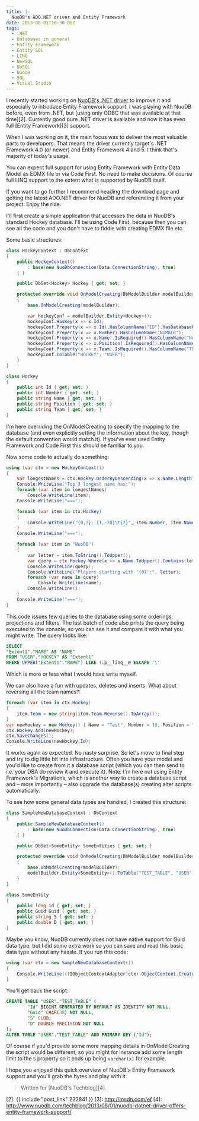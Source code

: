 ```yaml
---
title: |-
  NuoDB's ADO.NET driver and Entity Framework
date: 2013-08-01T16:30:08Z
tags:
  - .NET
  - Databases in general
  - Entity Framework
  - Entity SQL
  - LINQ
  - NewSQL
  - NoSQL
  - NuoDB
  - SQL
  - Visual Studio
---
```

I recently started working on [NuoDB's .NET driver][1] to improve it and especially to introduce Entity Framework support. I was playing with NuoDB before, even from .NET, but [using only ODBC that was available at that time][2]. Currently good pure .NET driver is available and now it has even full [Entity Framework][3] support.

<!-- excerpt -->

When I was working on it, the main focus was to deliver the most valuable parts to developers. That means the driver currently target's .NET Framework 4.0 (or newer) and Entity Framework 4 and 5. I think that's majority of today's usage.

You can expect full support for using Entity Framework with Entity Data Model as EDMX file or via Code First. No need to make decisions. Of course full LINQ support to the extent what is supported by NuoDB itself.

If you want to go further I recommend heading the download page and getting the latest ADO.NET driver for NuoDB and referencing it from your project. Enjoy the ride.

I'll first create a simple application that accesses the data in NuoDB's standard Hockey database. I'll be using Code First, because then you can see all the code and you don't have to fiddle with creating EDMX file etc.

Some basic structures:

```csharp
class HockeyContext : DbContext
{
	public HockeyContext()
		: base(new NuoDbConnection(Data.ConnectionString), true)
	{ }

	public DbSet<Hockey> Hockey { get; set; }

	protected override void OnModelCreating(DbModelBuilder modelBuilder)
	{
		base.OnModelCreating(modelBuilder);

		var hockeyConf = modelBuilder.Entity<Hockey>();
		hockeyConf.HasKey(x => x.Id);
		hockeyConf.Property(x => x.Id).HasColumnName("ID").HasDatabaseGeneratedOption(DatabaseGeneratedOption.Identity);
		hockeyConf.Property(x => x.Number).HasColumnName("NUMBER");
		hockeyConf.Property(x => x.Name).IsRequired().HasColumnName("NAME");
		hockeyConf.Property(x => x.Position).IsRequired().HasColumnName("POSITION");
		hockeyConf.Property(x => x.Team).IsRequired().HasColumnName("TEAM");
		hockeyConf.ToTable("HOCKEY", "USER");
	}
}

class Hockey
{
	public int Id { get; set; }
	public int Number { get; set; }
	public string Name { get; set; }
	public string Position { get; set; }
	public string Team { get; set; }
}
```

I'm here overriding the OnModelCreating to specify the mapping to the database (and even explicitly setting the information about the key, though the default convention would match it). If you've ever used Entity Framework and Code First this should be familiar to you.

Now some code to actually do something:

```csharp
using (var ctx = new HockeyContext())
{
	var longestNames = ctx.Hockey.OrderByDescending(x => x.Name.Length).Select(x => x.Name).Take(3);
	Console.WriteLine("Top 3 longest name has:");
	foreach (var item in longestNames)
		Console.WriteLine(item);
	Console.WriteLine("===");

	foreach (var item in ctx.Hockey)
	{
		Console.WriteLine("{0,2}: {1,-20}\t{2}", item.Number, item.Name, item.Team);
	}
	Console.WriteLine("===");

	foreach (var item in "NuoDB")
	{
		var letter = item.ToString().ToUpper();
		var query = ctx.Hockey.Where(x => x.Name.ToUpper().Contains(letter)).Select(x => x.Name);
		Console.WriteLine(query);
		Console.WriteLine("Players starting with '{0}':", letter);
		foreach (var name in query)
			Console.WriteLine(name);
		Console.WriteLine();
	}
	Console.WriteLine("===");
}
```

This code issues few queries to the database using some orderings, projections and filters. The last batch of code also prints the query being executed to the console, so you can see it and compare it with what you might write. The query looks like:

```sql
SELECT
"Extent1"."NAME" AS "NAME"
FROM "USER"."HOCKEY" AS "Extent1"
WHERE UPPER("Extent1"."NAME") LIKE ?.p__linq__0 ESCAPE '\'
```

Which is more or less what I would have write myself.

We can also have a fun with updates, deletes and inserts. What about reversing all the team names?:

```csharp
foreach (var item in ctx.Hockey)
{
	item.Team = new string(item.Team.Reverse().ToArray());
}
var newHockey = new Hockey() { Name = "Test", Number = 10, Position = "Test", Team = "Test" };
ctx.Hockey.Add(newHockey);
ctx.SaveChanges();
Console.WriteLine(newHockey.Id);
```

It works again as expected. No nasty surprise. So let's move to final step and try to dig little bit into infrastructure. Often you have your model and you'd like to create from it a database script (which you can then send to i.e. your DBA do review it and execute it). Note: I'm here not using Entity Framework's Migrations, which is another way to create a database script and – more importantly – also upgrade the database(s) creating alter scripts automatically.

To see how some general data types are handled, I created this structure:

```csharp
class SampleNewDatabaseContext : DbContext
{
	public SampleNewDatabaseContext()
		: base(new NuoDbConnection(Data.ConnectionString), true)
	{ }

	public DbSet<SomeEntity> SomeEntities { get; set; }

	protected override void OnModelCreating(DbModelBuilder modelBuilder)
	{
		base.OnModelCreating(modelBuilder);
		modelBuilder.Entity<SomeEntity>().ToTable("TEST_TABLE", "USER");
	}
}

class SomeEntity
{
	public long Id { get; set; }
	public Guid Guid { get; set; }
	public string S { get; set; }
	public double D { get; set; }
}
```

Maybe you know, NuoDB currently does not have native support for Guid data type, but I did some extra work so you can save and read this basic data type without any hassle. If you run this code:

```csharp
using (var ctx = new SampleNewDatabaseContext())
{
	Console.WriteLine(((IObjectContextAdapter)ctx).ObjectContext.CreateDatabaseScript());
}
```

You'll get back the script:

```sql
CREATE TABLE "USER"."TEST_TABLE" (
        "Id" BIGINT GENERATED BY DEFAULT AS IDENTITY NOT NULL,
        "Guid" CHAR(38) NOT NULL,
        "S" CLOB,
        "D" DOUBLE PRECISION NOT NULL
);
ALTER TABLE "USER"."TEST_TABLE" ADD PRIMARY KEY ("Id");
```

Of course if you'd provide some more mapping details in OnModelCreating the script would be different, so you might for instance add some length limit to the `S` property so it ends up being `varchar(x)` for example.

I hope you enjoyed this quick overview of NuoDB's Entity Framework support and you'll grab the bytes and play with it.

> Written for [NuoDB's Techblog][4].

[1]: http://www.nuodb.com/devcenter/
[2]: {{ include "post_link" 232841 }}
[3]: http://msdn.com/ef
[4]: http://www.nuodb.com/techblog/2013/08/01/nuodb-dotnet-driver-offers-entity-framework-support/